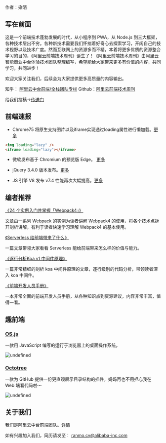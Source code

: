 作者：染陌

## 写在前面

这是一个前端技术蓬勃发展的时代，从小程序到 PWA，从 Node.js 到三大框架，各种技术层出不穷。各种新技术需要我们怀揣着好奇心去探索学习，开阔自己的技术视野以及技术广度。然而互联网上的资源多而不精，本着将更多优质的资源整合学习的目的，《阿里云前端技术周刊》诞生了！《阿里云前端技术周刊》由阿里云智能商业中台体验技术团队整理编写，希望能给大家带来更多有价值的内容，共同学习，共同进步！

欢迎大家关注我们，后续会为大家提供更多高质量的内容输出。

知乎： [阿里云中台前端/全栈团队专栏](https://zhuanlan.zhihu.com/aliyun)
Github：[阿里云前端技术周刊](https://github.com/aliyunfe/weekly)

给我们投稿->[传送门](https://github.com/aliyunfe/weekly/issues/new)

## 前端速报

* Chrome75 将原生支持图片以及iframe实现通过loading属性进行懒加载。[更多](https://addyosmani.com/blog/lazy-loading/)
```html
<img loading="lazy" />
<iframe loading="lazy"></iframe>
```

* 微软发布基于 Chromium 的预览版 Edge。 [更多](https://www.microsoftedgeinsider.com/en-us)


* jQuery 3.4.0 版本发布。[更多](http://blog.jquery.com/2019/04/10/jquery-3-4-0-released/)

* JS 引擎 V8 发布 v7.4 性能再次大幅提高。[更多](https://www.cnbeta.com/articles/soft/830947.htm)

## 编者推荐

[《24 个实例入门并掌握「Webpack4」》](https://juejin.im/post/5cae0f616fb9a068a93f0613)

文章由一系列 Webpack 的实例为读者讲解 Webpack4 的使用，将各个技术点拆开剖析讲解，有利于读者快速学习理解 Webpack4 的基本使用。

[《Serverless 给前端带来了什么》](https://github.com/dt-fe/weekly/blob/master/94.%E7%B2%BE%E8%AF%BB%E3%80%8AServerless%20%E7%BB%99%E5%89%8D%E7%AB%AF%E5%B8%A6%E6%9D%A5%E4%BA%86%E4%BB%80%E4%B9%88%E3%80%8B.md)

一篇文章带领大家看看 Serverless 能给前端带来怎么样的价值与能力。

[《逐行分析Koa v1 中间件原理》](https://zhuanlan.zhihu.com/p/59596524)

一篇非常精细的剖析 koa 中间件原理的文章，逐行级别的代码分析，带领读者深入 koa 中间件。

[《前端开发人员手册》](https://frontendmasters.com/books/front-end-handbook/2019/)

一本非常全面的前端开发人员手册，从各种知识点到资源建议，内容非常丰富，值得一看。


## 趣前端

### [OS.js](https://github.com/os-js/OS.js)

一款用 JavaScript 编写的运行于浏览器上的桌面操作系统。

![undefined](https://img.alicdn.com/tfs/TB1WpXQR4jaK1RjSZKzXXXVwXXa-1920-1080.png) 

### [Octotree](https://github.com/buunguyen/octotree)

一款为 GitHub 提供一份更直观展示目录结构的插件，妈妈再也不用担心我在 Web 端看代码啦～

![undefined](https://img.alicdn.com/tfs/TB1S_JuR3HqK1RjSZJnXXbNLpXa-1400-888.png) 


## 关于我们

我们是阿里云中台前端团队。[详情](https://github.com/aliyunfe/weekly/blob/master/about.md)

如有兴趣加入我们，简历请发至： ranmo.cy@alibaba-inc.com